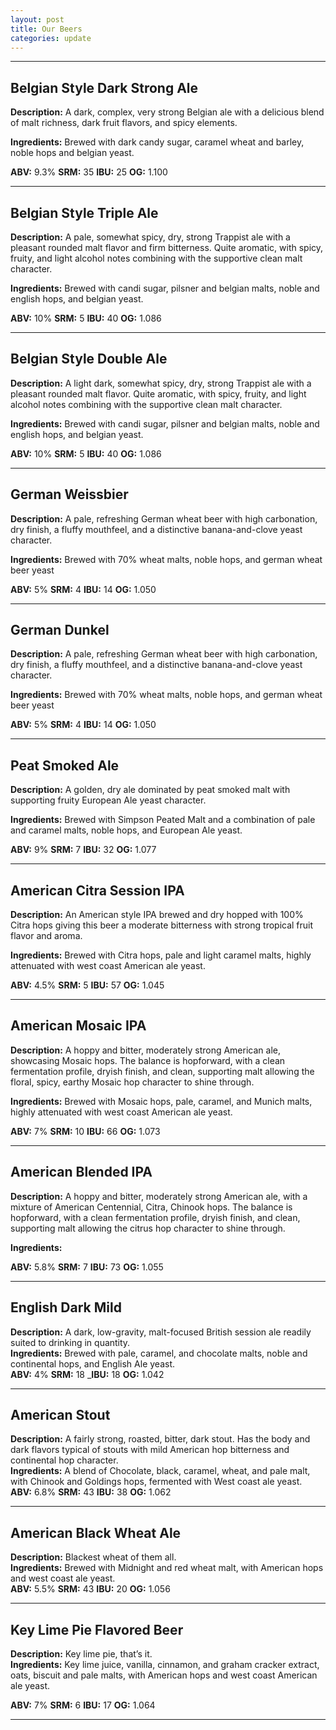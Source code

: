 ```yaml
---
layout: post
title: Our Beers
categories: update
---
```


___

## Belgian Style Dark Strong Ale
**Description:**  A dark, complex, very strong Belgian ale with a delicious blend of malt richness, dark fruit flavors, and spicy elements. <br />

**Ingredients:**  Brewed with dark candy sugar, caramel wheat and barley, noble hops and belgian yeast. <br />

__ABV:__ 9.3%
__SRM:__ 35
__IBU:__ 25
__OG:__ 1.100

___

## Belgian Style Triple Ale
**Description:**  A pale, somewhat spicy, dry, strong Trappist ale with a pleasant rounded malt flavor and firm bitterness. Quite aromatic, with spicy, fruity, and light alcohol notes combining with the supportive clean malt character. <br />

**Ingredients:**  Brewed with candi sugar, pilsner and belgian malts, noble and english hops, and belgian yeast.<br />

__ABV:__ 10%
__SRM:__ 5
__IBU:__ 40
__OG:__ 1.086

___

## Belgian Style Double Ale
**Description:**  A light dark, somewhat spicy, dry, strong Trappist ale with a pleasant rounded malt flavor. Quite aromatic, with spicy, fruity, and light alcohol notes combining with the supportive clean malt character. <br />

**Ingredients:**  Brewed with candi sugar, pilsner and belgian malts, noble and english hops, and belgian yeast.<br />

__ABV:__ 10%
__SRM:__ 5
__IBU:__ 40
__OG:__ 1.086

___

## German Weissbier
**Description:**  A pale, refreshing German wheat beer with high carbonation, dry finish, a fluffy mouthfeel, and a distinctive banana-and-clove yeast character. <br />

**Ingredients:**  Brewed with 70% wheat malts, noble hops, and german wheat beer yeast <br />

__ABV:__ 5%
__SRM:__ 4
__IBU:__ 14
__OG:__ 1.050

___

## German Dunkel 
**Description:**  A pale, refreshing German wheat beer with high carbonation, dry finish, a fluffy mouthfeel, and a distinctive banana-and-clove yeast character.

**Ingredients:**  Brewed with 70% wheat malts, noble hops, and german wheat beer yeast <br />

__ABV:__ 5%
__SRM:__ 4
__IBU:__ 14
__OG:__ 1.050

___

## Peat Smoked Ale
**Description:**  A golden, dry ale dominated by peat smoked malt with supporting fruity European Ale yeast character. <br />

**Ingredients:**  Brewed with Simpson Peated Malt and a combination of pale and caramel malts, noble hops, and European Ale yeast. <br />

__ABV:__ 9%
__SRM:__ 7
__IBU:__ 32
__OG:__ 1.077

___

## American Citra Session IPA
**Description:**  An American style IPA  brewed and dry hopped with 100% Citra hops giving this beer a moderate bitterness with strong tropical fruit flavor and aroma. <br />

**Ingredients:**  Brewed with Citra hops, pale and light caramel malts, highly attenuated with west coast American ale yeast. <br />

__ABV:__ 4.5%
__SRM:__ 5
__IBU:__ 57
__OG:__ 1.045

___

## American Mosaic IPA
**Description:** A hoppy and bitter, moderately strong American ale, showcasing Mosaic hops.  The balance is hopforward, with a clean fermentation profile, dryish finish, and clean, supporting malt allowing the floral, spicy, earthy Mosaic hop character to shine through. <br />

**Ingredients:**  Brewed with Mosaic hops, pale, caramel, and Munich malts, highly attenuated with west coast American ale yeast. <br />

__ABV:__ 7%
__SRM:__ 10
__IBU:__ 66
__OG:__ 1.073

___

## American Blended IPA
**Description:** A hoppy and bitter, moderately strong American ale, with a mixture of American Centennial, Citra, Chinook hops.  The balance is hopforward, with a clean fermentation profile, dryish finish, and clean, supporting malt allowing the citrus hop character to shine through. <br />

**Ingredients:**

__ABV:__ 5.8%
__SRM:__ 7
__IBU:__ 73
__OG:__ 1.055
___

## English Dark Mild
**Description:** A dark, low-gravity, malt-focused British session ale readily suited to drinking in quantity.  <br />
**Ingredients:**  Brewed with pale, caramel, and chocolate malts, noble and continental hops, and English Ale yeast. <br />
__ABV:__ 4%
__SRM:__ 18
___IBU:__ 18
__OG:__ 1.042
___

## American Stout
**Description:** A fairly strong, roasted, bitter, dark stout. Has the body and dark flavors typical of stouts with mild American hop bitterness and continental hop character. <br />
**Ingredients:**  A blend of Chocolate, black, caramel, wheat, and pale malt, with Chinook and Goldings hops, fermented with West coast ale yeast. <br />
__ABV:__ 6.8% 
__SRM:__ 43 
__IBU:__ 38 
__OG:__ 1.062 

___

## American Black Wheat Ale
**Description:**  Blackest wheat of them all. <br />
**Ingredients:** Brewed with Midnight and red wheat malt, with American hops and west coast ale yeast. <br />
__ABV:__ 5.5%
__SRM:__ 43
__IBU:__ 20
__OG:__ 1.056

___

## Key Lime Pie Flavored Beer
**Description:**  Key lime pie, that’s it. <br />
**Ingredients:** Key lime juice, vanilla, cinnamon, and graham cracker extract, oats, biscuit and pale malts, with American hops and west coast American ale yeast. <br />

__ABV:__ 7%
__SRM:__ 6
__IBU:__ 17
__OG:__ 1.064

___

